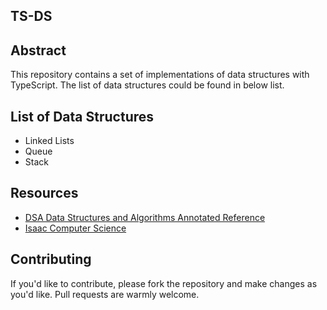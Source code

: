 ## TS-DS

## Abstract

This repository contains a set of implementations of data structures with TypeScript. The list of data structures could be found in below list.

## List of Data Structures

- Linked Lists
- Queue
- Stack

## Resources

- [DSA Data Structures and Algorithms Annotated Reference](https://www.academia.edu/30843807/DSA_Data_Structures_and_Algorithms_Annotated_Reference_with_Examples)
- [Isaac Computer Science](https://isaaccomputerscience.org/topics/data_structures?examBoard=all&stage=all)

## Contributing

If you'd like to contribute, please fork the repository and make changes as you'd like. Pull requests are warmly welcome.
